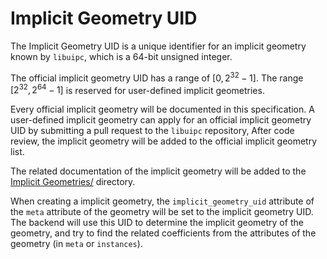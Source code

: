# Implicit Geometry UID

The Implicit Geometry UID is a unique identifier for an implicit geometry known by `libuipc`, which is a 64-bit unsigned integer.

The official implicit geometry UID has a range of $[0, 2^{32}-1]$. The range $[2^{32}, 2^{64}-1]$ is reserved for user-defined implicit geometries.

Every official implicit geometry will be documented in this specification. A user-defined implicit geometry can apply for an official implicit geometry UID by submitting a pull request to the `libuipc` repository, After code review, the implicit geometry will be added to the official implicit geometry list.

The related documentation of the implicit geometry will be added to the [Implicit Geometries/](./implicit_geometries/index.md) directory.

When creating a implicit geometry, the `implicit_geometry_uid` attribute of the `meta` attribute of the geometry will be set to the implicit geometry UID. The backend will use this UID to determine the implicit geometry of the geometry, and try to find the related coefficients from the attributes of the geometry (in `meta` or `instances`).